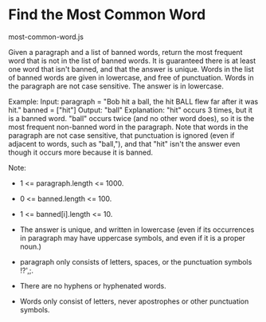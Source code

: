 # Find the Most Common Word
most-common-word.js

Given a paragraph and a list of banned words, return the most frequent word that is not in the list of banned words.  It is guaranteed there is at least one word that isn't banned, and that the answer is unique.
Words in the list of banned words are given in lowercase, and free of punctuation.  Words in the paragraph are not case sensitive.  The answer is in lowercase.
 
Example:
Input:  paragraph = "Bob hit a ball, the hit BALL flew far after it was hit." banned = ["hit"] Output: "ball" Explanation:  "hit" occurs 3 times, but it is a banned word. "ball" occurs twice (and no other word does), so it is the most frequent non-banned word in the paragraph.  Note that words in the paragraph are not case sensitive, that punctuation is ignored (even if adjacent to words, such as "ball,"),  and that "hit" isn't the answer even though it occurs more because it is banned. 
 
Note:

-	1 <= paragraph.length <= 1000.

-	0 <= banned.length <= 100.

-	1 <= banned[i].length <= 10.

-	The answer is unique, and written in lowercase (even if its occurrences in paragraph may have uppercase symbols, and even if it is a proper noun.)
-	paragraph only consists of letters, spaces, or the punctuation symbols !?',;.

-	There are no hyphens or hyphenated words.

-	Words only consist of letters, never apostrophes or other punctuation symbols.
